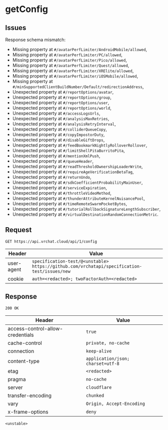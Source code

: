 # getConfig

## Issues
Response schema mismatch:
* Missing property at ``#/avatarPerfLimiter/AndroidMobile/allowed``,
* Missing property at ``#/avatarPerfLimiter/PC/allowed``,
* Missing property at ``#/avatarPerfLimiter/Pico/allowed``,
* Missing property at ``#/avatarPerfLimiter/Quest/allowed``,
* Missing property at ``#/avatarPerfLimiter/XRElite/allowed``,
* Missing property at ``#/avatarPerfLimiter/iOSMobile/allowed``,
* Missing property at ``#/minSupportedClientBuildNumber/Default/redirectionAddress``,
* Unexpected property at ``#/reportOptions/avatar``,
* Unexpected property at ``#/reportOptions/group``,
* Unexpected property at ``#/reportOptions/user``,
* Unexpected property at ``#/reportOptions/world``,
* Unexpected property at ``#/accessLogsUrls``,
* Unexpected property at ``#/analysisMaxRetries``,
* Unexpected property at ``#/analysisRetryInterval``,
* Unexpected property at ``#/colliderQueueCopy``,
* Unexpected property at ``#/copyImpostorDuty``,
* Unexpected property at ``#/disableGiftDrops``,
* Unexpected property at ``#/feedBookmarkNightlyRolloverRollover``,
* Unexpected property at ``#/limitShellPitaBurritoPita``,
* Unexpected property at ``#/mentionXmlPush``,
* Unexpected property at ``#/queueHeader``,
* Unexpected property at ``#/readThresholdOwnershipLoaderWrite``,
* Unexpected property at ``#/requireAgeVerificationBetaTag``,
* Unexpected property at ``#/returnUndo``,
* Unexpected property at ``#/sdkCoefficientProbabilityMainUser``,
* Unexpected property at ``#/serviceExpiration``,
* Unexpected property at ``#/throttleVideoMethod``,
* Unexpected property at ``#/thunderAttributeKernelNuisancePool``,
* Unexpected property at ``#/timeRemoteSwarmPocketBytes``,
* Unexpected property at ``#/tutorialRollbackSignatureLengthSubscriber``,
* Unexpected property at ``#/virtualDestinationRandomConnectionMetric``.
## Request
`GET https://api.vrchat.cloud/api/1/config`

| Header | Value |
| ------ | ----- |
| user-agent | `specification-test/@<unstable> https://github.com/vrchatapi/specification-test/issues/new` |
| cookie | `auth=<redacted>; twoFactorAuth=<redacted>` |


## Response
`200 OK`

| Header | Value |
| ------ | ----- |
| access-control-allow-credentials | `true` |
| cache-control | `private, no-cache` |
| connection | `keep-alive` |
| content-type | `application/json; charset=utf-8` |
| etag | `<redacted>` |
| pragma | `no-cache` |
| server | `cloudflare` |
| transfer-encoding | `chunked` |
| vary | `Origin, Accept-Encoding` |
| x-frame-options | `deny` |

```jsonc
<unstable>
```
